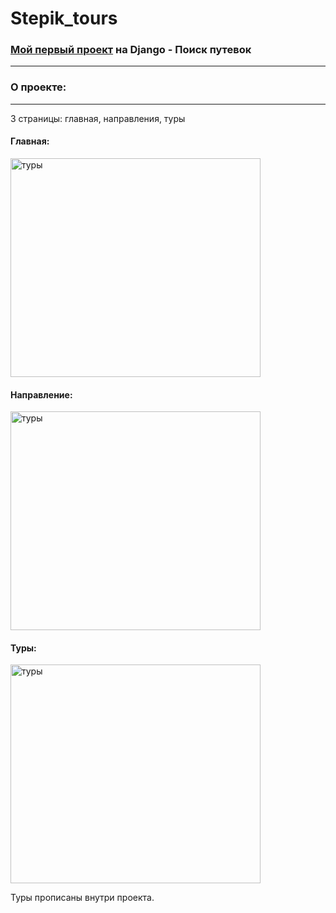 # Stepik_tours
<h3><a href="https://stepik-tours-temir-pj.herokuapp.com/" >Мой первый проект</a> на Django - Поиск путевок</h3>
<hr>
<h3>О проекте: </h3>
<hr>
<p>3 страницы: главная, направления, туры
<h4>Главная:</h4>
<img src="https://i.postimg.cc/Hn4yZtgp/main.png" width="400" height="350" alt="туры">
<h4>Направление:</h4>
<img src="https://i.postimg.cc/BbWTw6PC/dep.png" width="400" height="350" alt="туры">
<h4>Туры:</h4>
<img src="https://i.postimg.cc/1td6VzKQ/tur.png" width="400" height="350" alt="туры">
<p>Туры прописаны внутри проекта.
<h2></h2>

